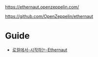 
https://ethernaut.openzeppelin.com/

https://github.com/OpenZeppelin/ethernaut

# Guide
- [로컬에서-시작하는-Ethernaut](https://velog.io/@oomia/%EB%A1%9C%EC%BB%AC%EC%97%90%EC%84%9C-%EC%8B%9C%EC%9E%91%ED%95%98%EB%8A%94-Ethernaut)